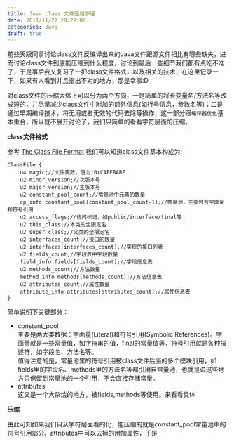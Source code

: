 ```yaml
---
title: Java class 文件压缩原理
date: 2011/11/22 20:27:00
categories: Java
draft: true
---
```

前些天跟同事讨论class文件反编译出来的Java文件跟源文件相比有哪些缺失，进而讨论class文件到底能压缩到什么程度，讨论到最后一些细节我们都有点吃不准了，于是事后我又复习了一把class文件格式，以及相关的技术，在这里记录一下，如果有人看到并且指出不对的地方，那是幸事:D

对class文件的压缩大体上可以分为两个方向，一是简单的将长变量名/方法名等改成短的，并尽量减少class文件中附加的额外信息(如行号信息，参数名等)；二是通过早期编译技术，将无用或者无效的代码去除等操作，这一部分跟<code>编译器优化</code>基本重合，所以就不展开讨论了，我们只简单的看看字符层面的压缩。

__class文件格式__

参考 [The Class File Format](http://java.sun.com/docs/books/jvms/second_edition/html/ClassFile.doc.html) 我们可以知道class文件基本构成为:  

    ClassFile {
    	u4 magic;//文件魔数，值为:0xCAFEBABE
    	u2 minor_version;//次版本号
    	u2 major_version;//主版本号
    	u2 constant_pool_count;//常量池中元素的数量
    	cp_info constant_pool[constant_pool_count-1];//常量池，主要包含字面量和符号引用
    	u2 access_flags;//访问标记，如public/interface/final等
    	u2 this_class;//本类的全限定名
    	u2 super_class;//父类的全限定名
    	u2 interfaces_count;//接口的数量
    	u2 interfaces[interfaces_count];//实现的接口列表
    	u2 fields_count;//字段表中字段数量
    	field_info fields[fields_count];//字段信息表
    	u2 methods_count;//方法数量
    	method_info methods[methods_count];//方法信息表
    	u2 attributes_count;//属性数量
    	attribute_info attributes[attributes_count];//属性信息表
    }

简单说明下关键部分：
  
* constant\_pool  
  主要是两大类数据：字面量(Literal)和符号引用(Symbolic References)。字面量就是一些常量值，如字符串的值，final的常量值等，符号引用就是各种描述符，如字段名、方法名等。  
  值得注意的是，常量池里的符号引用被class文件后面的多个模块引用，如fields里的字段名、methods里的方法名等都引用自常量池，也就是说这些地方只保留到常量池的一个引用，不会直接存储常量。
* attributes  
 这又是一个大杂烩的地方，被fields,methods等使用。来看看具体

__压缩__

由此可知如果我们只从字符层面看的化，能压缩的就是constant_pool常量池中的符号引用部分、attributes中可以去掉的附加属性，于是
